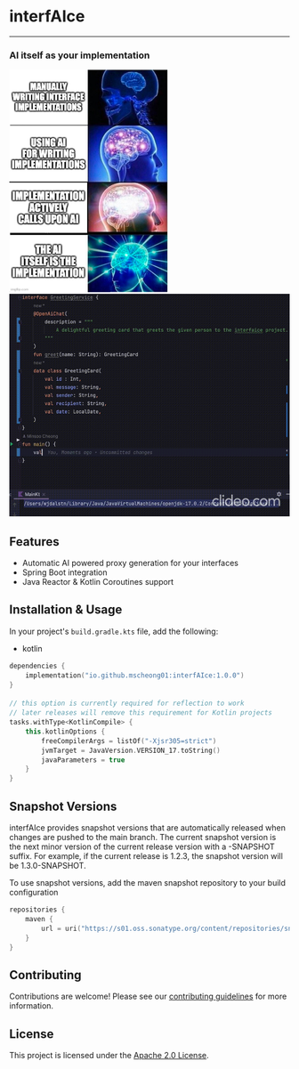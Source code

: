 # interfAIce

----------------

### AI itself as your implementation

<p float="left">
  <img src="interfAIce_brain_meme.png" height="400" />
  <img src="interfaice_demo.gif" height="400" />
</p>

## Features

- Automatic AI powered proxy generation for your interfaces
- Spring Boot integration
- Java Reactor & Kotlin Coroutines support

## Installation & Usage

In your project's `build.gradle.kts` file, add the following:
- kotlin
```kotlin
dependencies {
    implementation("io.github.mscheong01:interfAIce:1.0.0")
}

// this option is currently required for reflection to work
// later releases will remove this requirement for Kotlin projects
tasks.withType<KotlinCompile> {
    this.kotlinOptions {
        freeCompilerArgs = listOf("-Xjsr305=strict")
        jvmTarget = JavaVersion.VERSION_17.toString()
        javaParameters = true
    }
}
```

## Snapshot Versions
interfAIce provides snapshot versions that are automatically released when changes are pushed to the main branch.
The current snapshot version is the next minor version of the current release version with a -SNAPSHOT suffix.
For example, if the current release is 1.2.3, the snapshot version will be 1.3.0-SNAPSHOT.

To use snapshot versions, add the maven snapshot repository to your build configuration
```kotlin
repositories {
    maven {
        url = uri("https://s01.oss.sonatype.org/content/repositories/snapshots/")
    }
}
```

## Contributing

Contributions are welcome! Please see our [contributing guidelines](https://github.com/mscheong01/interfAIce/blob/main/CONTRIBUTING.md) for more information.

## License

This project is licensed under the [Apache 2.0 License](https://github.com/mscheong01/interfAIce/blob/main/LICENSE).
